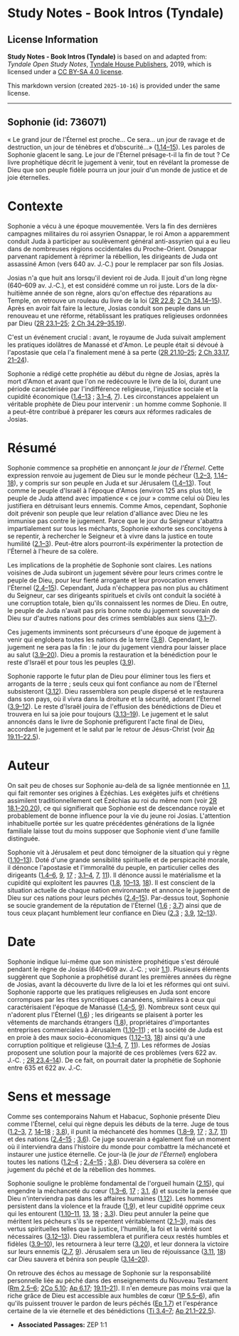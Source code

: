 # Study Notes - Book Intros (Tyndale)

## License Information

**Study Notes - Book Intros (Tyndale)** is based on and adapted from: _Tyndale Open Study Notes_, [Tyndale House Publishers](https://tyndaleopenresources.com/), 2019, which is licensed under a [CC BY-SA 4.0 license](https://creativecommons.org/licenses/by-sa/4.0/legalcode.en).

This markdown version (created `2025-10-16`) is provided under the same license.



--------------------------------

## Sophonie (id: 736071)

« Le grand jour de l'Éternel est proche... Ce sera... un jour de ravage et de destruction, un jour de ténèbres et d’obscurité...» ([1\.14–15](https://ref.ly/Zeph1:14-Zeph1:15)). Les paroles de Sophonie glacent le sang. Le jour de l'Éternel présage\-t\-il la fin de tout ? Ce livre prophétique décrit le jugement à venir, tout en révélant la promesse de Dieu que son peuple fidèle pourra un jour jouir d'un monde de justice et de joie éternelles.

Contexte
========

Sophonie a vécu à une époque mouvementée. Vers la fin des dernières campagnes militaires du roi assyrien Osnappar, le roi Amon a apparemment conduit Juda à participer au soulèvement général anti\-assyrien qui a eu lieu dans de nombreuses régions occidentales du Proche\-Orient. Osnappar parvenant rapidement à réprimer la rébellion, les dirigeants de Juda ont assassiné Amon (vers 640 av. J.‑C.) pour le remplacer par son fils Josias.

Josias n'a que huit ans lorsqu'il devient roi de Juda. Il jouit d'un long règne (640–609 av. J.‑C.), et est considéré comme un roi juste. Lors de la dix\-huitième année de son règne, alors qu'on effectue des réparations au Temple, on retrouve un rouleau du livre de la loi ([2R 22\.8](https://ref.ly/2Kgs22:8); [2 Ch 34\.14–15](https://ref.ly/2Chr34:14-2Chr34:15)). Après en avoir fait faire la lecture, Josias conduit son peuple dans un renouveau et une réforme, rétablissant les pratiques religieuses ordonnées par Dieu ([2R 23\.1–25](https://ref.ly/2Kgs23:1-2Kgs23:25); [2 Ch 34\.29–35\.19](https://ref.ly/2Chr34:29-2Chr35:19)).

C'est un événement crucial : avant, le royaume de Juda suivait amplement les pratiques idolâtres de Manassé et d'Amon. Le peuple était si dévoué à l'apostasie que cela l'a finalement mené à sa perte ([2R 21\.10–25](https://ref.ly/2Kgs21:10-2Kgs21:25); [2 Ch 33\.17](https://ref.ly/2Chr33:17), [21–24](https://ref.ly/2Chr33:21-2Chr33:24)).

Sophonie a rédigé cette prophétie au début du règne de Josias, après la mort d'Amon et avant que l'on ne redécouvre le livre de la loi, durant une période caractérisée par l'indifférence religieuse, l'injustice sociale et la cupidité économique ([1\.4–13](https://ref.ly/Zeph1:4-Zeph1:13) ; [3\.1–4](https://ref.ly/Zeph3:1-Zeph3:4), [7](https://ref.ly/Zeph3:7)). Les circonstances appelaient un véritable prophète de Dieu pour intervenir : un homme comme Sophonie. Il a peut\-être contribué à préparer les cœurs aux réformes radicales de Josias.

Résumé
======

Sophonie commence sa prophétie en annonçant *le jour de l'Éternel*. Cette expression renvoie au jugement de Dieu sur le monde pécheur ([1\.2–3](https://ref.ly/Zeph1:2-Zeph1:3), [1\.14–18](https://ref.ly/Zeph1:14-Zeph1:18)), y compris sur son peuple en Juda et sur Jérusalem ([1\.4–13](https://ref.ly/Zeph1:4-Zeph1:13)). Tout comme le peuple d'Israël à l'époque d'Amos (environ 125 ans plus tôt), le peuple de Juda attend avec impatience « ce jour » comme celui où Dieu les justifiera en détruisant leurs ennemis. Comme Amos, cependant, Sophonie doit prévenir son peuple que leur relation d'alliance avec Dieu ne les immunise pas contre le jugement. Parce que le jour du Seigneur s'abattra impartialement sur tous les méchants, Sophonie exhorte ses concitoyens à se repentir, à rechercher le Seigneur et à vivre dans la justice en toute humilité ([2\.1–3](https://ref.ly/Zeph2:1-Zeph2:3)). Peut\-être alors pourront\-ils expérimenter la protection de l'Éternel à l'heure de sa colère.

Les implications de la prophétie de Sophonie sont claires. Les nations voisines de Juda subiront un jugement sévère pour leurs crimes contre le peuple de Dieu, pour leur fierté arrogante et leur provocation envers l'Éternel ([2\.4–15](https://ref.ly/Zeph2:4-Zeph2:15)). Cependant, Juda n'échappera pas non plus au châtiment du Seigneur, car ses dirigeants spirituels et civils ont conduit la société à une corruption totale, bien qu'ils connaissent les normes de Dieu. En outre, le peuple de Juda n'avait pas pris bonne note du jugement souverain de Dieu sur d'autres nations pour des crimes semblables aux siens ([3\.1–7](https://ref.ly/Zeph3:1-Zeph3:7)).

Ces jugements imminents sont précurseurs d'une époque de jugement à venir qui englobera toutes les nations de la terre ([3\.8](https://ref.ly/Zeph3:8)). Cependant, le jugement ne sera pas la fin : le jour du jugement viendra pour laisser place au salut ([3\.9–20](https://ref.ly/Zeph3:9-Zeph3:20)). Dieu a promis la restauration et la bénédiction pour le reste d'Israël et pour tous les peuples ([3\.9](https://ref.ly/Zeph3:9)).

Sophonie rapporte le futur plan de Dieu pour éliminer tous les fiers et arrogants de la terre ; seuls ceux qui font confiance au nom de l'Éternel subsisteront ([3\.12](https://ref.ly/Zeph3:12)). Dieu rassemblera son peuple dispersé et le restaurera dans son pays, où il vivra dans la droiture et la sécurité, adorant l'Éternel ([3\.9–12](https://ref.ly/Zeph3:9-Zeph3:12)). Le reste d'Israël jouira de l'effusion des bénédictions de Dieu et trouvera en lui sa joie pour toujours ([3\.13–19](https://ref.ly/Zeph3:13-Zeph3:19)). Le jugement et le salut annoncés dans le livre de Sophonie préfigurent l'acte final de Dieu, accordant le jugement et le salut par le retour de Jésus\-Christ (voir [Ap 19\.11–22\.5](https://ref.ly/Rev19:11-Rev22:5)).

Auteur
======

On sait peu de choses sur Sophonie au\-delà de sa lignée mentionnée en [1\.1](https://ref.ly/Zeph1:1), qui fait remonter ses origines à Ézéchias. Les exégètes juifs et chrétiens assimilent traditionnellement cet Ézéchias au roi du même nom (voir [2R 18\.1–20\.20](https://ref.ly/2Kgs18:1-2Kgs20:20)), ce qui signifierait que Sophonie est de descendance royale et probablement de bonne influence pour la vie du jeune roi Josias. L'attention inhabituelle portée sur les quatre précédentes générations de la lignée familiale laisse tout du moins supposer que Sophonie vient d'une famille distinguée.

Sophonie vit à Jérusalem et peut donc témoigner de la situation qui y règne ([1\.10–13](https://ref.ly/Zeph1:10-Zeph1:13)). Doté d'une grande sensibilité spirituelle et de perspicacité morale, il dénonce l'apostasie et l'immoralité du peuple, en particulier celles des dirigeants ([1\.4–6](https://ref.ly/Zeph1:4-Zeph1:6), [9](https://ref.ly/Zeph1:9), [17](https://ref.ly/Zeph1:17) ; [3\.1–4](https://ref.ly/Zeph3:1-Zeph3:4), [7](https://ref.ly/Zeph3:7), [11](https://ref.ly/Zeph3:11)). Il dénonce aussi le matérialisme et la cupidité qui exploitent les pauvres ([1\.8](https://ref.ly/Zeph1:8), [10–13](https://ref.ly/Zeph1:10-Zeph1:13), [18](https://ref.ly/Zeph1:18)). Il est conscient de la situation actuelle de chaque nation environnante et annonce le jugement de Dieu sur ces nations pour leurs péchés ([2\.4–15](https://ref.ly/Zeph2:4-Zeph2:15)). Par\-dessus tout, Sophonie se soucie grandement de la réputation de l'Éternel ([1\.6](https://ref.ly/Zeph1:6) ; [3\.7](https://ref.ly/Zeph3:7)) ainsi que de tous ceux plaçant humblement leur confiance en Dieu ([2\.3](https://ref.ly/Zeph2:3) ; [3\.9](https://ref.ly/Zeph3:9), [12–13](https://ref.ly/Zeph3:12-Zeph3:13)).

Date
====

Sophonie indique lui\-même que son ministère prophétique s'est déroulé pendant le règne de Josias (640–609 av. J.‑C. ; voir [1\.1](https://ref.ly/Zeph1:1)). Plusieurs éléments suggèrent que Sophonie a prophétisé durant les premières années du règne de Josias, avant la découverte du livre de la loi et les réformes qui ont suivi. Sophonie rapporte que les pratiques religieuses en Juda sont encore corrompues par les rites syncrétiques cananéens, similaires à ceux qui caractérisaient l'époque de Manassé ([1\.4–5](https://ref.ly/Zeph1:4-Zeph1:5), [9](https://ref.ly/Zeph1:9)). Nombreux sont ceux qui n'adorent plus l'Éternel ([1\.6](https://ref.ly/Zeph1:6)) ; les dirigeants se plaisent à porter les vêtements de marchands étrangers ([1\.8](https://ref.ly/Zeph1:8)), propriétaires d'importantes entreprises commerciales à Jérusalem ([1\.10–11](https://ref.ly/Zeph1:10-Zeph1:11)) ; et la société de Juda est en proie à des maux socio\-économiques ([1\.12–13](https://ref.ly/Zeph1:12-Zeph1:13), [18](https://ref.ly/Zeph1:18)) ainsi qu'à une corruption politique et religieuse ([3\.1–4](https://ref.ly/Zeph3:1-Zeph3:4), [7](https://ref.ly/Zeph3:7), [11](https://ref.ly/Zeph3:11)). Les réformes de Josias proposent une solution pour la majorité de ces problèmes (vers 622 av. J.‑C. ; [2R 23\.4–14](https://ref.ly/2Kgs23:4-2Kgs23:14)). De ce fait, on pourrait dater la prophétie de Sophonie entre 635 et 622 av. J.‑C.

Sens et message
===============

Comme ses contemporains Nahum et Habacuc, Sophonie présente Dieu comme l'Éternel, celui qui règne depuis les débuts de la terre. Juge de tous ([1\.2–3](https://ref.ly/Zeph1:2-Zeph1:3), [7](https://ref.ly/Zeph1:7), [14–18](https://ref.ly/Zeph1:14-Zeph1:18) ; [3\.8](https://ref.ly/Zeph3:8)), il punit la méchanceté des hommes ([1\.8–9](https://ref.ly/Zeph1:8-Zeph1:9), [17](https://ref.ly/Zeph1:17) ; [3\.7](https://ref.ly/Zeph3:7), [11](https://ref.ly/Zeph3:11)) et des nations ([2\.4–15](https://ref.ly/Zeph2:4-Zeph2:15) ; [3\.6](https://ref.ly/Zeph3:6)). Ce juge souverain a également fixé un moment où il interviendra dans l'histoire du monde pour combattre la méchanceté et instaurer une justice éternelle. Ce jour\-là (le *jour de l'Éternel*) englobera toutes les nations ([1\.2–4](https://ref.ly/Zeph1:2-Zeph1:4) ; [2\.4–15](https://ref.ly/Zeph2:4-Zeph2:15) ; [3\.8](https://ref.ly/Zeph3:8)). Dieu déversera sa colère en jugement du péché et de la rébellion des hommes.

Sophonie souligne le problème fondamental de l'orgueil humain ([2\.15](https://ref.ly/Zeph2:15)), qui engendre la méchanceté du cœur ([1\.3–6](https://ref.ly/Zeph1:3-Zeph1:6), [17](https://ref.ly/Zeph1:17) ; [3\.1](https://ref.ly/Zeph3:1), [4](https://ref.ly/Zeph3:4)) et suscite la pensée que Dieu n'interviendra pas dans les affaires humaines ([1\.12](https://ref.ly/Zeph1:12)). Les hommes persistent dans la violence et la fraude ([1\.9](https://ref.ly/Zeph1:9)), et leur cupidité opprime ceux qui les entourent ([1\.10–11](https://ref.ly/Zeph1:10-Zeph1:11), [13](https://ref.ly/Zeph1:13), [18](https://ref.ly/Zeph1:18) ; [3\.3](https://ref.ly/Zeph3:3)). Dieu peut annuler la peine que méritent les pécheurs s'ils se repentent véritablement ([2\.1–3](https://ref.ly/Zeph2:1-Zeph2:3)), mais des vertus spirituelles telles que la justice, l'humilité, la foi et la vérité sont nécessaires ([3\.12–13](https://ref.ly/Zeph3:12-Zeph3:13)). Dieu rassemblera et purifiera ceux restés humbles et fidèles ([3\.9–10](https://ref.ly/Zeph3:9-Zeph3:10)), les retournera à leur terre ([3\.20](https://ref.ly/Zeph3:20)), et leur donnera la victoire sur leurs ennemis ([2\.7](https://ref.ly/Zeph2:7), [9](https://ref.ly/Zeph2:9)). Jérusalem sera un lieu de réjouissance ([3\.11](https://ref.ly/Zeph3:11), [18](https://ref.ly/Zeph3:18)) car Dieu sauvera et bénira son peuple ([3\.14–20](https://ref.ly/Zeph3:14-Zeph3:20)).

On retrouve des échos au message de Sophonie sur la responsabilité personnelle liée au péché dans des enseignements du Nouveau Testament ([Rm 2\.5–6](https://ref.ly/Rom2:5-Rom2:6); [2Co 5\.10](https://ref.ly/2Cor5:10); [Ap 6\.17](https://ref.ly/Rev6:17); [19\.11–21](https://ref.ly/Rev19:11-Rev19:21)). Il n'en demeure pas moins vrai que la riche grâce de Dieu est accessible aux humbles de cœur ([1P 5\.5–6](https://ref.ly/1Pet5:5-1Pet5:6)), afin qu'ils puissent trouver le pardon de leurs péchés ([Ep 1\.7](https://ref.ly/Eph1:7)) et l'espérance certaine de la vie éternelle et des bénédictions ([Ti 3\.4–7](https://ref.ly/Titus3:4-Titus3:7); [Ap 21\.1–22\.5](https://ref.ly/Rev21:1-Rev22:5)).

* **Associated Passages:** ZEP 1:1

